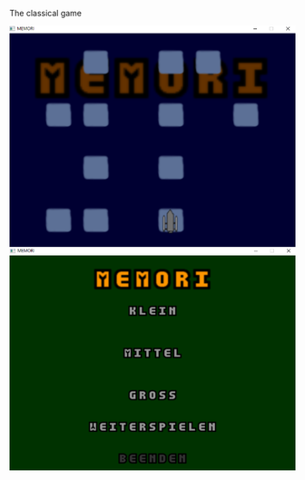 The classical game

![alt tag](https://github.com/eme64/Hobby-Projects-Archive/blob/master/Blitz3D/memori/img.png?raw=true "memori")
![alt tag](https://github.com/eme64/Hobby-Projects-Archive/blob/master/Blitz3D/memori/img2.png?raw=true "memori")
